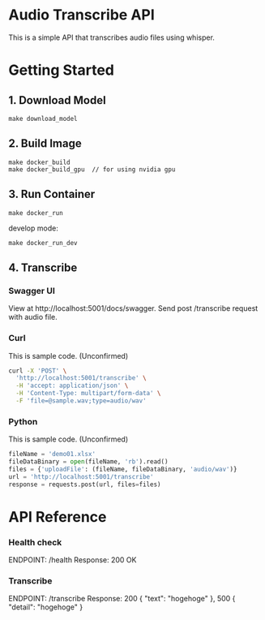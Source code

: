# Audio Transcribe API
This is a simple API that transcribes audio files using whisper.

# Getting Started

## 1. Download Model
```
make download_model
```

## 2. Build Image

```
make docker_build
make docker_build_gpu  // for using nvidia gpu
```

## 3. Run Container

```
make docker_run
```

develop mode:
```
make docker_run_dev
```

## 4. Transcribe

### Swagger UI
View at http://localhost:5001/docs/swagger. 
Send post /transcribe request with audio file.

### Curl
This is sample code. (Unconfirmed)

```bash
curl -X 'POST' \
  'http://localhost:5001/transcribe' \
  -H 'accept: application/json' \
  -H 'Content-Type: multipart/form-data' \
  -F 'file=@sample.wav;type=audio/wav'
```

### Python
This is sample code. (Unconfirmed)

```python
fileName = 'demo01.xlsx'
fileDataBinary = open(fileName, 'rb').read()
files = {'uploadFile': (fileName, fileDataBinary, 'audio/wav')}
url = 'http://localhost:5001/transcribe'
response = requests.post(url, files=files)
```

# API Reference

### Health check
ENDPOINT: /health
Response: 200 OK

### Transcribe
ENDPOINT: /transcribe
Response: 200 { "text": "hogehoge" }, 500 { "detail": "hogehoge" }
